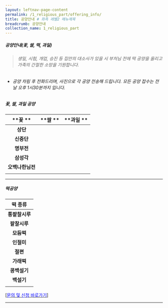 ```yaml
---
layout: leftnav-page-content
permalink: /1_religious_part/offering_info/
title: 공양안내 # 좌측 레벨2 메뉴제목
breadcrumb: 공양안내
collection_name: 1_religious_part
---
```


##### **공양안내(꽃, 쌀, 떡, 과일)**

> ###### *생일, 시험, 개업, 승진 등 집안의 대소사가 있을 시 부처님 전에 떡 공양을 올리고 가족의 간절한 소망을 기원합니다.*
* ###### 공양 차림 후 전화드리며, 사진으로 각 공양 전송해 드립니다. 모든 공양 접수는 전날 오후 1시30분까지 입니다.

##### **꽃, 쌀, 과일 공양**

|**꽃 **|**쌀 **|**과일 **|
|:-:|:-:|:-:|
| **상단**   || |
| **신중단** || |
| **명부전** || |   
| **삼성각** || |
| **오백나한님전** || |
||||


---


##### **떡공양**

|**떡 종류**|
|:-:|
| **통팥찰시루**  | 
| **팥찰시루** |
| **모듬떡** | 
| **인절미** | 
| **절편** |
| **가래떡** | 
| **콩백설기** |
| **백설기** | 
|   |



[[<span style="color:blue">문의 및 신청 바로가기</span>] ](/0_temple/temple_office/questions/)

---
